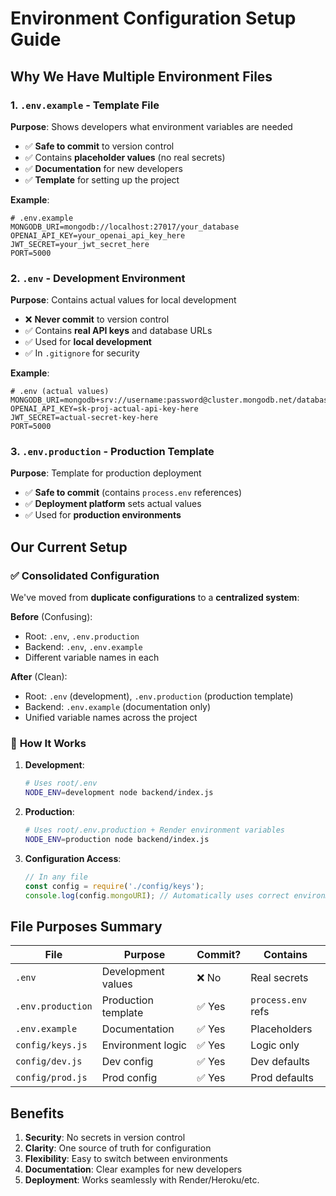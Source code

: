 # Environment Configuration Setup Guide

## Why We Have Multiple Environment Files

### 1. **`.env.example`** - Template File
**Purpose**: Shows developers what environment variables are needed
- ✅ **Safe to commit** to version control
- ✅ Contains **placeholder values** (no real secrets)
- ✅ **Documentation** for new developers
- ✅ **Template** for setting up the project

**Example**:
```env
# .env.example
MONGODB_URI=mongodb://localhost:27017/your_database
OPENAI_API_KEY=your_openai_api_key_here
JWT_SECRET=your_jwt_secret_here
PORT=5000
```

### 2. **`.env`** - Development Environment
**Purpose**: Contains actual values for local development
- ❌ **Never commit** to version control
- ✅ Contains **real API keys** and database URLs
- ✅ Used for **local development**
- ✅ In `.gitignore` for security

**Example**:
```env
# .env (actual values)
MONGODB_URI=mongodb+srv://username:password@cluster.mongodb.net/database
OPENAI_API_KEY=sk-proj-actual-api-key-here
JWT_SECRET=actual-secret-key-here
PORT=5000
```

### 3. **`.env.production`** - Production Template
**Purpose**: Template for production deployment
- ✅ **Safe to commit** (contains `process.env` references)
- ✅ **Deployment platform** sets actual values
- ✅ Used for **production environments**

## Our Current Setup

### ✅ **Consolidated Configuration**
We've moved from **duplicate configurations** to a **centralized system**:

**Before** (Confusing):
- Root: `.env`, `.env.production`
- Backend: `.env`, `.env.example`
- Different variable names in each

**After** (Clean):
- Root: `.env` (development), `.env.production` (production template)
- Backend: `.env.example` (documentation only)
- Unified variable names across the project

### 🔧 **How It Works**

1. **Development**:
   ```bash
   # Uses root/.env
   NODE_ENV=development node backend/index.js
   ```

2. **Production**:
   ```bash
   # Uses root/.env.production + Render environment variables
   NODE_ENV=production node backend/index.js
   ```

3. **Configuration Access**:
   ```javascript
   // In any file
   const config = require('./config/keys');
   console.log(config.mongoURI); // Automatically uses correct environment
   ```

## File Purposes Summary

| File | Purpose | Commit? | Contains |
|------|---------|---------|----------|
| `.env` | Development values | ❌ No | Real secrets |
| `.env.production` | Production template | ✅ Yes | `process.env` refs |
| `.env.example` | Documentation | ✅ Yes | Placeholders |
| `config/keys.js` | Environment logic | ✅ Yes | Logic only |
| `config/dev.js` | Dev config | ✅ Yes | Dev defaults |
| `config/prod.js` | Prod config | ✅ Yes | Prod defaults |

## Benefits

1. **Security**: No secrets in version control
2. **Clarity**: One source of truth for configuration
3. **Flexibility**: Easy to switch between environments
4. **Documentation**: Clear examples for new developers
5. **Deployment**: Works seamlessly with Render/Heroku/etc. 